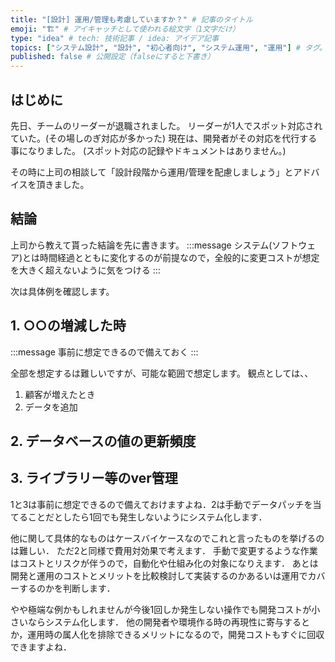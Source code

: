 ```yaml
---
title: "[設計] 運用/管理も考慮していますか？" # 記事のタイトル
emoji: "🏗" # アイキャッチとして使われる絵文字（1文字だけ）
type: "idea" # tech: 技術記事 / idea: アイデア記事
topics: ["システム設計", "設計", "初心者向け", "システム運用", "運用"] # タグ。["markdown", "rust", "aws"]のように指定する
published: false # 公開設定（falseにすると下書き）
---
```

## はじめに
先日、チームのリーダーが退職されました。
リーダーが1人でスポット対応されていた。(その場しのぎ対応が多かった)
現在は、開発者がその対応を代行する事になりました。
(スポット対応の記録やドキュメントはありません。)

その時に上司の相談して「設計段階から運用/管理を配慮しましょう」とアドバイスを頂きました。


## 結論
上司から教えて貰った結論を先に書きます。
:::message
システム(ソフトウェア)とは時間経過とともに変化するのが前提なので，全般的に変更コストが想定を大きく超えないように気をつける
:::

次は具体例を確認します。

## 1. ○○の増減した時
:::message
事前に想定できるので備えておく
:::

全部を想定するは難しいですが、可能な範囲で想定します。
観点としては、、
1. 顧客が増えたとき
2. データを追加


## 2. データベースの値の更新頻度
## 3. ライブラリー等のver管理
1と3は事前に想定できるので備えておけますよね．2は手動でデータパッチを当てることだとしたら1回でも発生しないようにシステム化します．

他に関して具体的なものはケースバイケースなのでこれと言ったものを挙げるのは難しい．
ただ2と同様で費用対効果で考えます．
手動で変更するような作業はコストとリスクが伴うので，自動化や仕組み化の対象になりえます．
あとは開発と運用のコストとメリットを比較検討して実装するのかあるいは運用でカバーするのかを判断します．

やや極端な例かもしれませんが今後1回しか発生しない操作でも開発コストが小さいならシステム化します．
他の開発者や環境作る時の再現性に寄与するとか，運用時の属人化を排除できるメリットになるので，開発コストもすぐに回収できますよね．